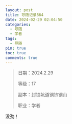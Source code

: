 ```yaml
---
layout: post
title: 导随记录864
date: 2024-02-29 02:04:50
categories:
  - 导随
  - 学者
tags:
  - 导随
pin: true
toc: true
comments: true
---
```

> 日期：2024.2.29
>
> 等级：17
>
> 副本：封锁坑道铜铃铜山
>
> 职业：学者

没劲！